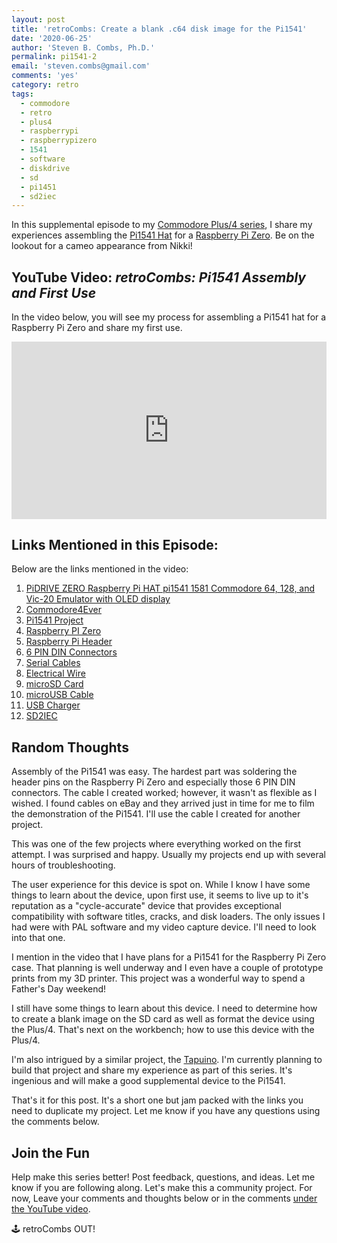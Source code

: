 ```yaml
---
layout: post
title: 'retroCombs: Create a blank .c64 disk image for the Pi1541'
date: '2020-06-25'
author: 'Steven B. Combs, Ph.D.'
permalink: pi1541-2
email: 'steven.combs@gmail.com'
comments: 'yes'
category: retro
tags:
  - commodore
  - retro
  - plus4
  - raspberrypi
  - raspberrypizero
  - 1541
  - software
  - diskdrive
  - sd
  - pi1451
  - sd2iec 
---
```


In this supplemental episode to my [Commodore Plus/4 series](https://www.stevencombs.com/plus4), I share my experiences assembling the [Pi1541 Hat](https://commodore4ever.net/collections/drives/products/pidrive-zero-raspberry-pi-hat-1541-1581-commodore-64-128-vic-20-emulator-oled-pi1541) for a [Raspberry Pi Zero](https://amzn.to/2V2Je6U). Be on the lookout for a cameo appearance from Nikki!

## YouTube Video: _retroCombs: Pi1541 Assembly and First Use_

In the video below, you will see my process for assembling a Pi1541 hat for a Raspberry Pi Zero and share my first use.

<div style="position:relative;padding-top:56.25%;"><p><iframe src="https://www.youtube.com/embed/iiuS-cI2c6s" frameborder="0" allowfullscreen="true" mozallowfullscreen="true" webkitallowfullscreen="true" style="position:absolute;top:0;left:0;width:100%;height:100%;"></iframe></p></div>

## Links Mentioned in this Episode:

Below are the links mentioned in the video:

1. [PiDRIVE ZERO Raspberry Pi HAT pi1541 1581 Commodore 64, 128, and Vic-20 Emulator with OLED display](https://commodore4ever.net/collections/drives/products/pidrive-zero-raspberry-pi-hat-1541-1581-commodore-64-128-vic-20-emulator-oled-pi1541)
2. [Commodore4Ever](https://www.commodore4ever.net)
3. [Pi1541 Project](https://cbm-pi1541.firebaseapp.com/)
3. [Raspberry PI Zero](https://amzn.to/2V2Je6U)
4. [Raspberry Pi Header](https://amzn.to/3fP6DQT)
5. [6 PIN DIN Connectors](https://amzn.to/3hIGPYJ)
6. [Serial Cables](https://www.ebay.com/itm/Serial-Cable-for-Commodore-64-C64-Disk-Drive-or-printer-1541-1571-3-ft-DIN-6-PIN/372816665018?ssPageName=STRK%3AMEBIDX%3AIT&_trksid=p2060353.m2749.l2649)
7. [Electrical Wire](https://amzn.to/3fP6M6T)
8. [microSD Card](https://amzn.to/2YjmZvp)
9. [microUSB Cable](https://amzn.to/37LGSym)
10. [USB Charger](https://amzn.to/2NgeMBE)
11. [SD2IEC](https://www.ebay.com/sch/i.html?_from=R40&_trksid=p2380057.m570.l1313.TR3.TRC1.A0.H0.Xsd2iec.TRS0&_nkw=sd2iec&_sacat=0)

## Random Thoughts

Assembly of the Pi1541 was easy. The hardest part was soldering the header pins on the Raspberry Pi Zero and especially those 6 PIN DIN connectors. The cable I created worked; however, it wasn't as flexible as I wished. I found cables on eBay and they arrived just in time for me to film the demonstration of the Pi1541. I'll use the cable I created for another project.

This was one of the few projects where everything worked on the first attempt. I was surprised and happy. Usually my projects end up with several hours of troubleshooting.

The user experience for this device is spot on. While I know I have some things to learn about the device, upon first use, it seems to live up to it's reputation as a "cycle-accurate" device that provides exceptional compatibility with software titles, cracks, and disk loaders. The only issues I had were with PAL software and my video capture device. I'll need to look into that one.

I mention in the video that I have plans for a Pi1541 for the Raspberry Pi Zero case. That planning is well underway and I even have a couple of prototype prints from my 3D printer. This project was a wonderful way to spend a Father's Day weekend!

I still have some things to learn about this device. I need to determine how to create a blank image on the SD card as well as format the device using the Plus/4. That's next on the workbench; how to use this device with the Plus/4.

I'm also intrigued by a similar project, the [Tapuino](http://sweetlilmre.blogspot.com/2014/07/tapuino-20-c64-tape-emulator.html). I'm currently planning to build that project and share my experience as part of this series. It's ingenious and will make a good supplemental device to the Pi1541.

That's it for this post. It's a short one but jam packed with the links you need to duplicate my project. Let me know if you have any questions using the comments below.

## Join the Fun

Help make this series better! Post feedback, questions, and ideas. Let me know if you are following along. Let's make this a community project. For now, Leave your comments and thoughts below or in the comments [under the YouTube video](https://youtu.be/iiuS-cI2c6s).

🕹️ retroCombs OUT!
